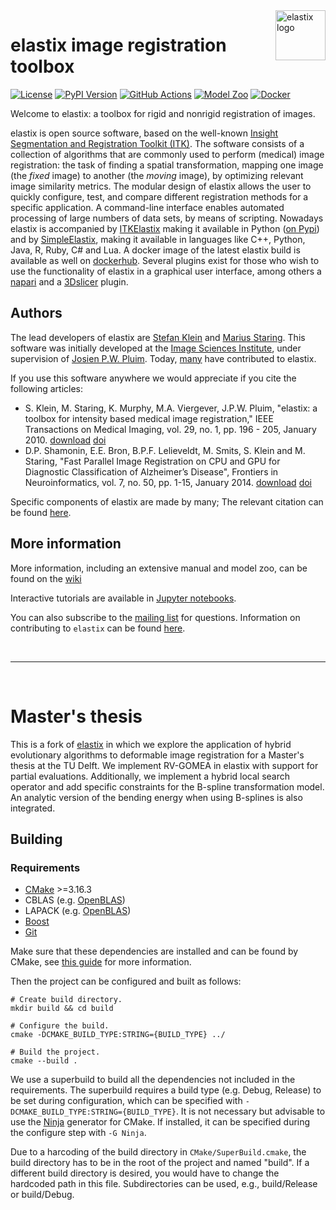 <a href="https://elastix.lumc.nl/">
  <img src="https://github.com/SuperElastix/elastix/blob/main/dox/art/elastix_logo_full_small.bmp" alt="elastix logo" title="elastix" align="right" height="80" />
</a>

# elastix image registration toolbox #

[![License](https://img.shields.io/badge/License-Apache%202.0-blue.svg)](https://github.com/SuperElastix/elastix/raw/main/LICENSE)
[![PyPI Version](https://img.shields.io/pypi/v/itk-elastix.svg)](https://pypi.python.org/pypi/itk-elastix)
[![GitHub Actions](https://github.com/SuperElastix/elastix/workflows/Elastix/badge.svg)](https://github.com/SuperElastix/elastix/actions)
[![Model Zoo](https://img.shields.io/badge/open-Model%20Zoo-blue.svg)](https://elastix.lumc.nl/modelzoo/)
[![Docker](https://img.shields.io/badge/open-docker%20image-blueviolet.svg)](https://hub.docker.com/repository/docker/superelastix/elastix)

Welcome to elastix: a toolbox for rigid and nonrigid registration of images.

elastix is open source software, based on the well-known [Insight Segmentation and Registration Toolkit (ITK)](https://itk.org/). The software consists of a collection of algorithms that are commonly used to perform (medical) image registration: the task of finding a spatial transformation, mapping one image (the _fixed_ image) to another (the _moving_ image), by optimizing relevant image similarity metrics. The modular design of elastix allows the user to quickly configure, test, and compare different registration methods for a specific application. A command-line interface enables automated processing of large numbers of data sets, by means of scripting.
Nowadays elastix is accompanied by [ITKElastix](https://github.com/InsightSoftwareConsortium/ITKElastix) making it available in Python ([on Pypi](https://pypi.org/project/itk-elastix/)) and by [SimpleElastix](http://simpleelastix.github.io/), making it available in languages like C++, Python, Java, R, Ruby, C# and Lua. A docker image of the latest elastix build is available as well on [dockerhub](https://hub.docker.com/repository/docker/superelastix/elastix). Several plugins exist for those who wish to use the functionality of elastix in a graphical user interface, among others a [napari](https://github.com/SuperElastix/elastix_napari) and a [3Dslicer](https://github.com/lassoan/SlicerElastix) plugin.

## Authors ##

The lead developers of elastix are [Stefan Klein](https://github.com/stefanklein) and [Marius Staring](https://github.com/mstaring). This software was initially developed at the [Image Sciences Institute](http://www.isi.uu.nl), under supervision of [Josien P.W. Pluim](http://www.isi.uu.nl/People/Josien/). Today, [many](https://github.com/SuperElastix/elastix/graphs/contributors) have contributed to elastix.

If you use this software anywhere we would appreciate if you cite the following articles:
- S. Klein, M. Staring, K. Murphy, M.A. Viergever, J.P.W. Pluim, "elastix: a toolbox for intensity based medical image registration," IEEE Transactions on Medical Imaging, vol. 29, no. 1, pp. 196 - 205, January 2010. [download](https://elastix.lumc.nl/marius/publications/2010_j_TMI.php) [doi](http://dx.doi.org/10.1109/TMI.2009.2035616)
- D.P. Shamonin, E.E. Bron, B.P.F. Lelieveldt, M. Smits, S. Klein and M. Staring, "Fast Parallel Image Registration on CPU and GPU for Diagnostic Classification of Alzheimer’s Disease", Frontiers in Neuroinformatics, vol. 7, no. 50, pp. 1-15, January 2014. [download](https://elastix.lumc.nl/marius/publications/2014_j_FNI.php) [doi](http://dx.doi.org/10.3389/fninf.2013.00050)

Specific components of elastix are made by many; The relevant citation can be found [here](https://github.com/SuperElastix/elastix/wiki/How-to-cite-elastix-(components)).

## More information ##

More information, including an extensive manual and model zoo, can be found on the [wiki](https://github.com/SuperElastix/elastix/wiki)

Interactive tutorials are available in [Jupyter notebooks](https://mybinder.org/v2/gh/InsightSoftwareConsortium/ITKElastix/main?urlpath=lab/tree/examples%2FITK_Example01_SimpleRegistration.ipynb).

You can also subscribe to the [mailing list](https://groups.google.com/forum/#!forum/elastix-imageregistration) for questions. Information on contributing to `elastix` can be found [here](CONTRIBUTING.md).

&nbsp;
***
&nbsp;

# Master's thesis #

This is a fork of [elastix](https://github.com/SuperElastix/elastix) in which we explore the application of hybrid evolutionary algorithms to deformable image registration for a Master's thesis at the TU Delft. We implement RV-GOMEA in elastix with support for partial evaluations. Additionally, we implement a hybrid local search operator and add specific constraints for the B-spline transformation model. An analytic version of the bending energy when using B-splines is also integrated.

## Building ##
 
 ### Requirements ###
 - [CMake](https://cmake.org/) >=3.16.3
 - CBLAS (e.g. [OpenBLAS](https://github.com/xianyi/OpenBLAS))
 - LAPACK (e.g. [OpenBLAS](https://github.com/xianyi/OpenBLAS))
 - [Boost](https://www.boost.org/)
 - [Git](https://git-scm.com/)

 Make sure that these dependencies are installed and can be found by CMake, see [this guide](https://cmake.org/cmake/help/book/mastering-cmake/chapter/Finding%20Packages.html) for more information.

 Then the project can be configured and built as follows:
 ```
# Create build directory.
mkdir build && cd build

# Configure the build.
cmake -DCMAKE_BUILD_TYPE:STRING={BUILD_TYPE} ../

# Build the project.
cmake --build . 
 ```

We use a superbuild to build all the dependencies not included in the requirements. The superbuild requires a build type (e.g. Debug, Release) to be set during configuration, which can be specified with `-DCMAKE_BUILD_TYPE:STRING={BUILD_TYPE}`. It is not necessary but advisable to use the [Ninja](https://ninja-build.org/) generator for CMake. If installed, it can be specified during the configure step with `-G Ninja`.

 Due to a harcoding of the build directory in `CMake/SuperBuild.cmake`, the build directory has to be in the root of the project and named "build". If a different build directory is desired, you would have to change the hardcoded path in this file. Subdirectories can be used, e.g., build/Release or build/Debug.
